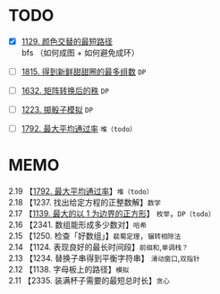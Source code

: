 
#  TODO
- [x] [1129. 颜色交替的最短路径](https://leetcode.cn/problems/shortest-path-with-alternating-colors/submissions/)  
        bfs （如何成图 + 如何避免成环）
- [ ] [1815. 得到新鲜甜甜圈的最多组数](https://leetcode.cn/problems/maximum-number-of-groups-getting-fresh-donuts/) `DP`
- [ ] [1632. 矩阵转换后的秩](https://leetcode.cn/problems/rank-transform-of-a-matrix/) `DP`
- [ ] [1223. 掷骰子模拟](https://leetcode.cn/problems/dice-roll-simulation/) `DP`  
- [ ] [1792. 最大平均通过率](https://leetcode.cn/problems/maximum-average-pass-ratio/) `堆（todo）`  


# MEMO
2.19 【[1792. 最大平均通过率](https://leetcode.cn/problems/maximum-average-pass-ratio/)】`堆（todo）`    
2.18 【1237. 找出给定方程的正整数解】`数学`  
2.17 【[1139. 最大的以 1 为边界的正方形](https://leetcode.cn/problems/largest-1-bordered-square/)】 `枚举`，`DP（todo）`  
2.16 【2341. 数组能形成多少数对】`哈希`  
2.15 【1250. 检查「好数组」】`裴蜀定理`，`辗转相除法`  
2.14 【1124. 表现良好的最长时间段】`前缀和`,`单调栈？`  
2.13 【1234. 替换子串得到平衡字符串】 `滑动窗口`,`双指针`   
2.12 【1138. 字母板上的路径】`模拟`   
2.11 【2335. 装满杯子需要的最短总时长】`贪心`   
